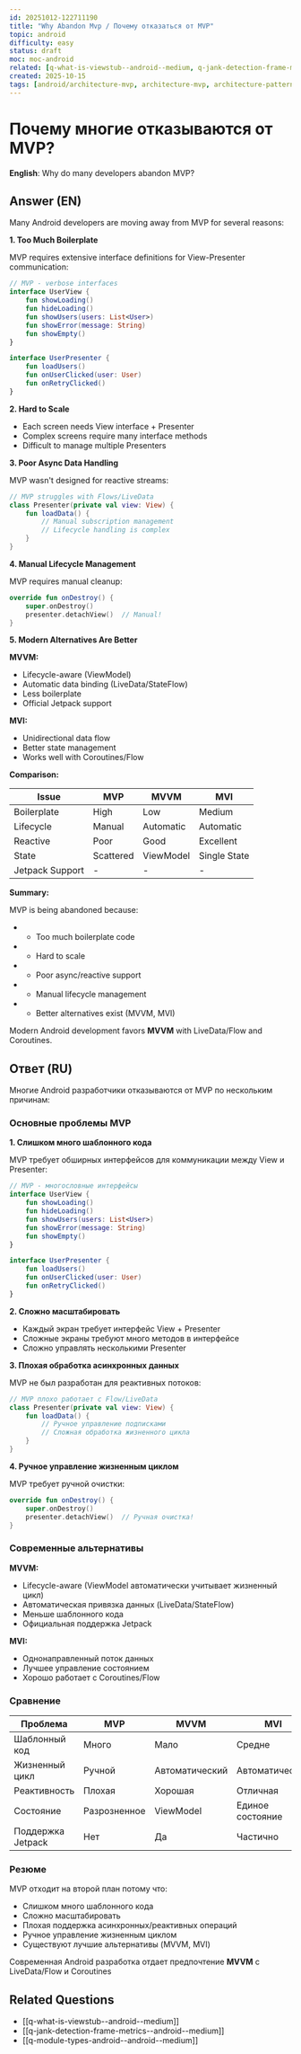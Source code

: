 ```yaml
---
id: 20251012-122711190
title: "Why Abandon Mvp / Почему отказаться от MVP"
topic: android
difficulty: easy
status: draft
moc: moc-android
related: [q-what-is-viewstub--android--medium, q-jank-detection-frame-metrics--performance--medium, q-module-types-android--android--medium]
created: 2025-10-15
tags: [android/architecture-mvp, architecture-mvp, architecture-patterns, lifecycle, mvi, mvp, mvvm, difficulty/easy]
---
```


# Почему многие отказываются от MVP?

**English**: Why do many developers abandon MVP?

## Answer (EN)
Many Android developers are moving away from MVP for several reasons:

**1. Too Much Boilerplate**

MVP requires extensive interface definitions for View-Presenter communication:

```kotlin
// MVP - verbose interfaces
interface UserView {
    fun showLoading()
    fun hideLoading()
    fun showUsers(users: List<User>)
    fun showError(message: String)
    fun showEmpty()
}

interface UserPresenter {
    fun loadUsers()
    fun onUserClicked(user: User)
    fun onRetryClicked()
}
```

**2. Hard to Scale**

- Each screen needs View interface + Presenter
- Complex screens require many interface methods
- Difficult to manage multiple Presenters

**3. Poor Async Data Handling**

MVP wasn't designed for reactive streams:

```kotlin
// MVP struggles with Flows/LiveData
class Presenter(private val view: View) {
    fun loadData() {
        // Manual subscription management
        // Lifecycle handling is complex
    }
}
```

**4. Manual Lifecycle Management**

MVP requires manual cleanup:

```kotlin
override fun onDestroy() {
    super.onDestroy()
    presenter.detachView()  // Manual!
}
```

**5. Modern Alternatives Are Better**

**MVVM:**
- Lifecycle-aware (ViewModel)
- Automatic data binding (LiveData/StateFlow)
- Less boilerplate
- Official Jetpack support

**MVI:**
- Unidirectional data flow
- Better state management
- Works well with Coroutines/Flow

**Comparison:**

| Issue | MVP | MVVM | MVI |
|-------|-----|------|-----|
| Boilerplate | High | Low | Medium |
| Lifecycle | Manual | Automatic | Automatic |
| Reactive | Poor | Good | Excellent |
| State | Scattered | ViewModel | Single State |
| Jetpack Support | - | - | - |

**Summary:**

MVP is being abandoned because:
- - Too much boilerplate code
- - Hard to scale
- - Poor async/reactive support
- - Manual lifecycle management
- - Better alternatives exist (MVVM, MVI)

Modern Android development favors **MVVM** with LiveData/Flow and Coroutines.

## Ответ (RU)

Многие Android разработчики отказываются от MVP по нескольким причинам:

### Основные проблемы MVP

**1. Слишком много шаблонного кода**

MVP требует обширных интерфейсов для коммуникации между View и Presenter:

```kotlin
// MVP - многословные интерфейсы
interface UserView {
    fun showLoading()
    fun hideLoading()
    fun showUsers(users: List<User>)
    fun showError(message: String)
    fun showEmpty()
}

interface UserPresenter {
    fun loadUsers()
    fun onUserClicked(user: User)
    fun onRetryClicked()
}
```

**2. Сложно масштабировать**

- Каждый экран требует интерфейс View + Presenter
- Сложные экраны требуют много методов в интерфейсе
- Сложно управлять несколькими Presenter

**3. Плохая обработка асинхронных данных**

MVP не был разработан для реактивных потоков:

```kotlin
// MVP плохо работает с Flow/LiveData
class Presenter(private val view: View) {
    fun loadData() {
        // Ручное управление подписками
        // Сложная обработка жизненного цикла
    }
}
```

**4. Ручное управление жизненным циклом**

MVP требует ручной очистки:

```kotlin
override fun onDestroy() {
    super.onDestroy()
    presenter.detachView()  // Ручная очистка!
}
```

### Современные альтернативы

**MVVM:**
- Lifecycle-aware (ViewModel автоматически учитывает жизненный цикл)
- Автоматическая привязка данных (LiveData/StateFlow)
- Меньше шаблонного кода
- Официальная поддержка Jetpack

**MVI:**
- Однонаправленный поток данных
- Лучшее управление состоянием
- Хорошо работает с Coroutines/Flow

### Сравнение

| Проблема | MVP | MVVM | MVI |
|----------|-----|------|-----|
| Шаблонный код | Много | Мало | Средне |
| Жизненный цикл | Ручной | Автоматический | Автоматический |
| Реактивность | Плохая | Хорошая | Отличная |
| Состояние | Разрозненное | ViewModel | Единое состояние |
| Поддержка Jetpack | Нет | Да | Частично |

### Резюме

MVP отходит на второй план потому что:
- Слишком много шаблонного кода
- Сложно масштабировать
- Плохая поддержка асинхронных/реактивных операций
- Ручное управление жизненным циклом
- Существуют лучшие альтернативы (MVVM, MVI)

Современная Android разработка отдает предпочтение **MVVM** с LiveData/Flow и Coroutines

## Related Questions

- [[q-what-is-viewstub--android--medium]]
- [[q-jank-detection-frame-metrics--android--medium]]
- [[q-module-types-android--android--medium]]
